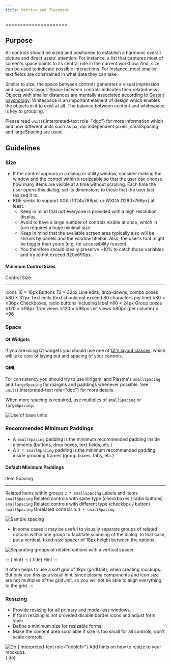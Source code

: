 ```yaml
---
title: Metrics and Placement
---
```

=====================

Purpose
-------

All controls should be sized and positioned to establish a harmonic
overall picture and direct users\' attention. For instance, a list that
captures most of screen's space points to its central role in the
current workflow. And, size can be used to indicate possible
interactions. For instance, most smaller text fields are constrained in
what data they can take.

Similar to size, the space between controls generates a visual
impression and supports layout. Space between controls indicates their
relatedness. Objects with smaller distances are mentally associated
according to [Gestalt
psychology](https://en.wikipedia.org/wiki/Gestalt_psychology).
Whitespace is an important element of design which enables the objects
in it to exist at all. The balance between content and whitespace is key
to grouping.

Please read `units`{.interpreted-text role="doc"} for more information
which and how different units such as px, dpi independent pixels,
smallSpacing and largeSpacing are used.

Guidelines
----------

### Size

-   If the control appears in a dialog or utility window, consider
    making the window and the control within it resizeable so that the
    user can choose how many items are visible at a time without
    scrolling. Each time the user opens this dialog, set its dimensions
    to those that the user last resized it to.
-   KDE seeks to support XGA (1024x768px) or WXGA (1280x768px) at least.
    -   Keep in mind that not everyone is provided with a high
        resolution display.
    -   Avoid to have a large number of controls visible at once, which
        in turn requires a huge minimal size.
    -   Keep in mind that the available screen area typically also will
        be shrunk by panels and the window titlebar. Also, the user\'s
        font might be bigger than yours (e.g. for accessibility reason).
    -   You therefore should ideally preserve \~10% to catch those
        variables and try to not exceed 920x690px.

#### Minimum Control Sizes

  Control                                                      Size
  ------------------------------------------------------------ --------------------------
  Icons                                                        16 × 16px
  Buttons                                                      72 × 32px
  Line edits, drop-downs, combo boxes                          ≥80 × 32px
  Text edits (text should not exceed 80 characters per line)   ≥80 × ≥36px
  Checkboxes, radio buttons including label                    ≥80 × 24px
  Group boxes                                                  ≥120 × ≥96px
  Tree views                                                   ≥120 × ≥96px
  List views                                                   ≥80px (per column) × ≥96

### Space

#### Qt Widgets

If you are using Qt widgets you should use one of [Qt\'s layout
classes](http://doc.qt.io/qt-5/layout.html), which will take care of
laying out and spacing of your controls.

#### QML

For consistency you should try to use Kirigami and Plasma\'s
`smallSpacing` and `largeSpacing` for margins and paddings whenever
possible. See `units`{.interpreted-text role="doc"} for more details.

When more spacing is required, use multiples of `smallSpacing` or
`largeSpacing`.

![Use of base units](/hig/Margin.qml.png)

### Recommended Minimum Paddings

-   A `smallSpacing` padding is the minimum recommended padding inside
    elements (buttons, drop boxes, text fields, etc.)
-   A `2 * smallSpacing` padding is the minimum recommended padding
    inside grouping frames (group boxes, tabs, etc.)

#### Default Minimum Paddings

  Item                                                           Spacing
  -------------------------------------------------------------- ----------------------
  Related items within groups                                    `2 * smallSpacing`
  Labels and items                                               `smallSpacing`
  Related controls with same type (checkboxes / radio buttons)   `smallSpacing`
  Related controls with different type (checkbox / button)       `smallSpacing`
  Unrelated controls                                             ≥ `3 * smallSpacing`

![Sample spacing](/hig/SpacingPadding.qml.png)

-   In some cases it may be useful to visually separate groups of
    related options within one group to facilitate scanning of the
    dialog. In that case, put a vertical, fixed-size spacer of 18px
    height between the options.

![Separating groups of related options with a vertical
spacer.](/hig/SpacingSeperate.qml.png)

::: {.hint}
::: {.title}
Hint
:::

It often helps to use a soft grid of 18px (gridUnit), when creating
mockups. But only use this as a visual hint, since plasma components and
icon size are not multiples of the gridUnit, so you will not be able to
align everything to the grid.
:::

### Resizing

-   Provide resizing for all primary and mode-less windows.
-   If form resizing is not provided disable border icons and adjust
    form style.
-   Define a minimum size for resizable forms.
-   Make the content area scrollable if size is too small for all
    controls; don\'t scale controls.

![`Do.`{.interpreted-text role="noblefir"} Add hints on how to resize to
your mockups.](/hig/Resize.qml.png){.do}

